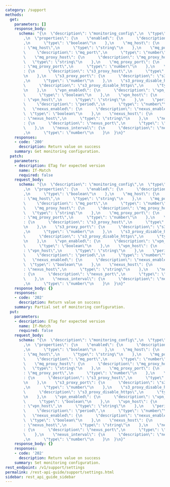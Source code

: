 ```yaml
---
category: /support
methods:
  get:
    parameters: []
    response_body:
      schema: "{\n  \"description\": \"monitoring_config\",\n  \"type\": \"object\"\
        ,\n  \"properties\": {\n    \"enabled\": {\n      \"description\": \"enabled\"\
        ,\n      \"type\": \"boolean\"\n    },\n    \"mq_host\": {\n      \"description\"\
        : \"mq_host\",\n      \"type\": \"string\"\n    },\n    \"mq_port\": {\n \
        \     \"description\": \"mq_port\",\n      \"type\": \"number\"\n    },\n\
        \    \"mq_proxy_host\": {\n      \"description\": \"mq_proxy_host\",\n   \
        \   \"type\": \"string\"\n    },\n    \"mq_proxy_port\": {\n      \"description\"\
        : \"mq_proxy_port\",\n      \"type\": \"number\"\n    },\n    \"s3_proxy_host\"\
        : {\n      \"description\": \"s3_proxy_host\",\n      \"type\": \"string\"\
        \n    },\n    \"s3_proxy_port\": {\n      \"description\": \"s3_proxy_port\"\
        ,\n      \"type\": \"number\"\n    },\n    \"s3_proxy_disable_https\": {\n\
        \      \"description\": \"s3_proxy_disable_https\",\n      \"type\": \"boolean\"\
        \n    },\n    \"vpn_enabled\": {\n      \"description\": \"vpn_enabled\",\n\
        \      \"type\": \"boolean\"\n    },\n    \"vpn_host\": {\n      \"description\"\
        : \"vpn_host\",\n      \"type\": \"string\"\n    },\n    \"period\": {\n \
        \     \"description\": \"period\",\n      \"type\": \"number\"\n    },\n \
        \   \"nexus_enabled\": {\n      \"description\": \"nexus_enabled\",\n    \
        \  \"type\": \"boolean\"\n    },\n    \"nexus_host\": {\n      \"description\"\
        : \"nexus_host\",\n      \"type\": \"string\"\n    },\n    \"nexus_port\"\
        : {\n      \"description\": \"nexus_port\",\n      \"type\": \"number\"\n\
        \    },\n    \"nexus_interval\": {\n      \"description\": \"nexus_interval\"\
        ,\n      \"type\": \"number\"\n    }\n  }\n}"
    responses:
    - code: '200'
      description: Return value on success
    summary: Get monitoring configuration.
  patch:
    parameters:
    - description: ETag for expected version
      name: If-Match
      required: false
    request_body:
      schema: "{\n  \"description\": \"monitoring_config\",\n  \"type\": \"object\"\
        ,\n  \"properties\": {\n    \"enabled\": {\n      \"description\": \"enabled\"\
        ,\n      \"type\": \"boolean\"\n    },\n    \"mq_host\": {\n      \"description\"\
        : \"mq_host\",\n      \"type\": \"string\"\n    },\n    \"mq_port\": {\n \
        \     \"description\": \"mq_port\",\n      \"type\": \"number\"\n    },\n\
        \    \"mq_proxy_host\": {\n      \"description\": \"mq_proxy_host\",\n   \
        \   \"type\": \"string\"\n    },\n    \"mq_proxy_port\": {\n      \"description\"\
        : \"mq_proxy_port\",\n      \"type\": \"number\"\n    },\n    \"s3_proxy_host\"\
        : {\n      \"description\": \"s3_proxy_host\",\n      \"type\": \"string\"\
        \n    },\n    \"s3_proxy_port\": {\n      \"description\": \"s3_proxy_port\"\
        ,\n      \"type\": \"number\"\n    },\n    \"s3_proxy_disable_https\": {\n\
        \      \"description\": \"s3_proxy_disable_https\",\n      \"type\": \"boolean\"\
        \n    },\n    \"vpn_enabled\": {\n      \"description\": \"vpn_enabled\",\n\
        \      \"type\": \"boolean\"\n    },\n    \"vpn_host\": {\n      \"description\"\
        : \"vpn_host\",\n      \"type\": \"string\"\n    },\n    \"period\": {\n \
        \     \"description\": \"period\",\n      \"type\": \"number\"\n    },\n \
        \   \"nexus_enabled\": {\n      \"description\": \"nexus_enabled\",\n    \
        \  \"type\": \"boolean\"\n    },\n    \"nexus_host\": {\n      \"description\"\
        : \"nexus_host\",\n      \"type\": \"string\"\n    },\n    \"nexus_port\"\
        : {\n      \"description\": \"nexus_port\",\n      \"type\": \"number\"\n\
        \    },\n    \"nexus_interval\": {\n      \"description\": \"nexus_interval\"\
        ,\n      \"type\": \"number\"\n    }\n  }\n}"
    response_body: {}
    responses:
    - code: '202'
      description: Return value on success
    summary: Partial set of monitoring configuration.
  put:
    parameters:
    - description: ETag for expected version
      name: If-Match
      required: false
    request_body:
      schema: "{\n  \"description\": \"monitoring_config\",\n  \"type\": \"object\"\
        ,\n  \"properties\": {\n    \"enabled\": {\n      \"description\": \"enabled\"\
        ,\n      \"type\": \"boolean\"\n    },\n    \"mq_host\": {\n      \"description\"\
        : \"mq_host\",\n      \"type\": \"string\"\n    },\n    \"mq_port\": {\n \
        \     \"description\": \"mq_port\",\n      \"type\": \"number\"\n    },\n\
        \    \"mq_proxy_host\": {\n      \"description\": \"mq_proxy_host\",\n   \
        \   \"type\": \"string\"\n    },\n    \"mq_proxy_port\": {\n      \"description\"\
        : \"mq_proxy_port\",\n      \"type\": \"number\"\n    },\n    \"s3_proxy_host\"\
        : {\n      \"description\": \"s3_proxy_host\",\n      \"type\": \"string\"\
        \n    },\n    \"s3_proxy_port\": {\n      \"description\": \"s3_proxy_port\"\
        ,\n      \"type\": \"number\"\n    },\n    \"s3_proxy_disable_https\": {\n\
        \      \"description\": \"s3_proxy_disable_https\",\n      \"type\": \"boolean\"\
        \n    },\n    \"vpn_enabled\": {\n      \"description\": \"vpn_enabled\",\n\
        \      \"type\": \"boolean\"\n    },\n    \"vpn_host\": {\n      \"description\"\
        : \"vpn_host\",\n      \"type\": \"string\"\n    },\n    \"period\": {\n \
        \     \"description\": \"period\",\n      \"type\": \"number\"\n    },\n \
        \   \"nexus_enabled\": {\n      \"description\": \"nexus_enabled\",\n    \
        \  \"type\": \"boolean\"\n    },\n    \"nexus_host\": {\n      \"description\"\
        : \"nexus_host\",\n      \"type\": \"string\"\n    },\n    \"nexus_port\"\
        : {\n      \"description\": \"nexus_port\",\n      \"type\": \"number\"\n\
        \    },\n    \"nexus_interval\": {\n      \"description\": \"nexus_interval\"\
        ,\n      \"type\": \"number\"\n    }\n  }\n}"
    response_body: {}
    responses:
    - code: '202'
      description: Return value on success
    summary: Set monitoring configuration.
rest_endpoint: /v1/support/settings
permalink: /rest-api-guide/support/settings.html
sidebar: rest_api_guide_sidebar
---
```

